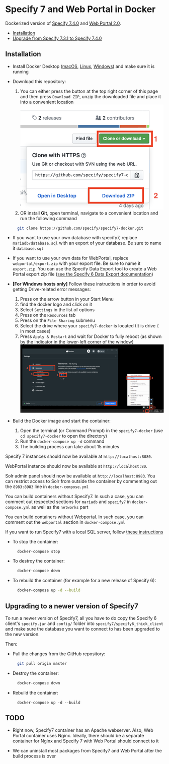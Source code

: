 # Specify 7 and Web Portal in Docker

Dockerized version of [Specify 7.4.0](https://github.com/specify/specify7) and [Web Portal 2.0](https://github.com/specify/webportal-installer).

* [Installation](#Installation)
* [Upgrade from Specify 7.3.1 to Specify 7.4.0](#upgrade-from-specify-731-to-specify-740)

## Installation

* Install Docker Desktop ([macOS](https://hub.docker.com/editions/community/docker-ce-desktop-mac/), [Linux](https://docs.docker.com/engine/install/ubuntu/), [Windows](https://hub.docker.com/editions/community/docker-ce-desktop-windows/)) and make sure it is running

* Download this repository:
  1. You can either press the button at the top right corner of this page and then press `Download ZIP`, unzip the downloaded file and place it into a convenient location
  ![](./src/download_link.png)
  1. OR install **Git**, open terminal, navigate to a convenient location and run the following command
  ```bash
    git clone https://github.com/specify/specify7-docker.git
  ```

* If you want to use your own database with specify7, replace `mariadb/database.sql` with an export of your database. Be sure to name it `database.sql`

* If you want to use your own data for WebPortal, replace `webportal/export.zip` with your export file. Be sure to name it `export.zip`. You can use the Specify Data Export tool to create a Web Portal export zip file ([see the Specify 6 Data Export documentation](https://www.sustain.specifysoftware.org/wp-content/uploads/2017/03/Using-the-Specify-Web-Portal.pdf))

* **[For Windows hosts only]** Follow these instructions in order to avoid getting Drive-related error messages:
  1. Press on the arrow button in your Start Menu
  1. find the docker logo and click on it
  1. Select `Settings` in the list of options
  1. Press on the `Resources` tab
  1. Press on the `File Sharing` submenu
  1. Select the drive where your `specify7-docker` is located (It is drive `C` in most cases)
  1. Press `Apply & Restart` and wait for Docker to fully reboot (as shown by the indicator in the lower-left corner of the window)
  ![](./src/docker_settings.png)

* Build the Docker image and start the container:
  1. Open the terminal (or Command Prompt) in the `specify7-docker` (use `cd specify7-docker` to open the directory)
  1. Run the `docker-compose up -d` command
  1. The building process can take about 15 minutes

Specify 7 instances should now be available at `http://localhost:8080`.
  
WebPortal instance should now be available at `http://localhost:80`.
  
Solr admin panel should now be available at `http://localhost:8983`. You can restrict access to Solr from outside the container by commenting out the `8983:8983` line in `docker-compose.yml`

You can build containers without Specify7. In such a case, you can comment out respected sections for `mariadb` and `specify7` in `docker-compose.yml` as well as the `networks` part
  
You can build containers without Webportal. In such case, you can comment out the `webportal` section in `docker-compose.yml`

If you want to run Specify7 with a local SQL server, follow [these instructions](https://github.com/specify/specify7-docker/tree/sp7_only)

* To stop the container:
  ```bash
    docker-compose stop
  ```
* To destroy the container:
  ```bash
    docker-compose down
  ```
* To rebuild the container (for example for a new release of Specify 6):
  ```bash
    docker-compose up -d --build
  ```


## Upgrading to a newer version of Specify7

To run a newer version of Specify7, all you have to do copy the Specify 6 client's `specify.jar` and `config/` folder into `specify7/specify6_thick_client` and make sure the database you want to connect to has been upgraded to the new version.

Then:

* Pull the changes from the GitHub repository:

  ```bash
    git pull origin master
  ```

* Destroy the container:

  ```bash
    docker-compose down
  ```

* Rebuild the container:

  ```
    docker-compose up -d --build
  ```

## TODO

* Right now, Specify7 container has an Apache webserver. Also, Web Portal container uses Nginx. Ideally, there should be a separate container for Nginx and Specify 7 with Web Portal should connect to it

* We can uninstall most packages from Specify7 and Web Portal after the build process is over
